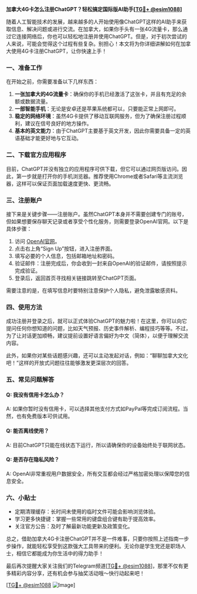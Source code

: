**加拿大4G卡怎么注册ChatGPT？轻松搞定国际版AI助手[[TG💪+ @esim1088](https://t.me/s/esim1088)]**

随着人工智能技术的发展，越来越多的人开始使用像ChatGPT这样的AI助手来获取信息、解决问题或进行交流。在加拿大，如果你手头有一张4G流量卡，那么通过它连接网络后，你也可以轻松地注册并使用ChatGPT。但是，对于初次尝试的人来说，可能会觉得这个过程有些复杂。别担心！本文将为你详细讲解如何在加拿大使用4G卡注册ChatGPT，让你快速上手！

### 一、准备工作

在开始之前，你需要准备以下几样东西：

1. **一张加拿大的4G流量卡**：确保你的手机已经激活了这张卡，并且有充足的余额或数据流量。
2. **一部智能手机**：无论是安卓还是苹果系统都可以，只要能正常上网即可。
3. **稳定的网络环境**：虽然4G卡提供了移动互联网服务，但为了确保注册过程顺利，建议在信号良好的地方操作。
4. **基本的英文能力**：由于ChatGPT主要基于英文开发，因此你需要具备一定的英语基础才能更好地与它互动。

### 二、下载官方应用程序

目前，ChatGPT并没有独立的应用程序可供下载，但它可以通过网页版访问。因此，第一步就是打开你的手机浏览器。推荐使用Chrome或者Safari等主流浏览器，这样可以保证页面加载速度更快、更流畅。

### 三、注册账户

接下来是关键步骤——注册账户。虽然ChatGPT本身并不需要创建专门的账号，但如果想要保存聊天记录或者享受个性化服务，则需要登录OpenAI官网。以下是具体步骤：

1. 访问 [OpenAI官网](https://openai.com/)。
2. 点击右上角“Sign Up”按钮，进入注册界面。
3. 填写必要的个人信息，包括邮箱地址和密码。
4. 验证邮件：注册完成后，你会收到一封来自OpenAI的验证邮件，请按照提示完成验证。
5. 登录后，返回首页寻找相关链接跳转至ChatGPT页面。

需要注意的是，在填写信息时要特别注意保护个人隐私，避免泄露敏感资料。

### 四、使用方法

成功注册并登录之后，就可以正式体验ChatGPT的魅力啦！在这里，你可以向它提问任何你想知道的问题，比如天气预报、历史事件解析、编程技巧等等。不过，为了让对话更加顺畅，建议提前设置好语言偏好为中文（简体），以便于理解交流内容。

此外，如果你对某些话题感兴趣，还可以主动发起对话，例如：“聊聊加拿大文化吧！”这样的开放式问题往往能够激发更深层次的回答。

### 五、常见问题解答

#### Q: 我没有信用卡怎么办？
A: 如果你暂时没有信用卡，可以选择其他支付方式如PayPal等完成订阅流程。当然，也有免费版本可供试用。

#### Q: 能否离线使用？
A: 目前ChatGPT只能在线状态下运行，所以请确保你的设备始终处于联网状态。

#### Q: 是否存在隐私风险？
A: OpenAI非常重视用户数据安全，所有交互都会经过严格加密处理以保障您的信息安全。

### 六、小贴士

- 定期清理缓存：长时间未使用的临时文件可能会影响浏览体验。
- 学习更多快捷键：掌握一些常用的键盘组合键有助于提高效率。
- 关注官方公告：及时了解最新功能更新及政策变化。

总之，借助加拿大4G卡注册ChatGPT并不是一件难事，只要你按照上述指南一步步操作，就能轻松享受到这款强大工具带来的便利。无论你是学生党还是职场人士，相信它都能成为你生活中的得力助手！

最后再次提醒大家关注我们的Telegram频道[[TG💪+ @esim1088](https://t.me/s/esim1088)]，那里不仅有更多精彩内容分享，还有机会参与抽奖活动哦～快行动起来吧！

[[TG💪+ @esim1088](https://t.me/s/esim1088) ![Image](https://i.postimg.cc/4NQfJmqS/Snipaste-2025-05-13-00-14-12.png)]